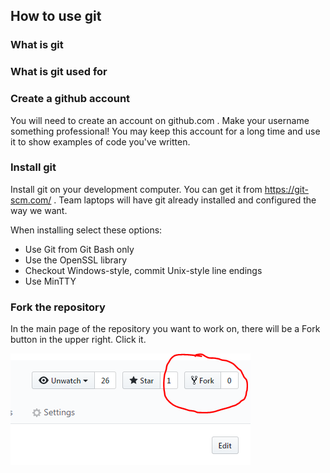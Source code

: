 ## How to use git

### What is git

### What is git used for

### Create a github account

You will need to create an account on github.com . Make your username something professional! You may keep this account for a long time and use it to show examples of code you've written.

### Install git

Install git on your development computer. You can get it from https://git-scm.com/ . Team laptops will have git already installed and configured the way we want.

When installing select these options:

* Use Git from Git Bash only
* Use the OpenSSL library
* Checkout Windows-style, commit Unix-style line endings
* Use MinTTY

### Fork the repository

In the main page of the repository you want to work on, there will be a Fork button in the upper right. Click it.

![Fork Button](basics/forkbutton.png)
